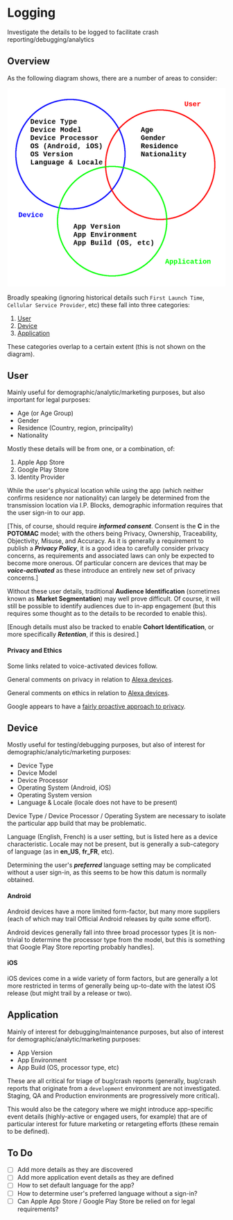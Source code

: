# Logging

Investigate the details to be logged to facilitate crash reporting/debugging/analytics

## Overview

As the following diagram shows, there are a number of areas to consider:

![Event Reporting](images/Event_Reporting.png)

Broadly speaking (ignoring historical details such `First Launch Time`,
`Cellular Service Provider`, etc) these fall into three categories:

1. [User](#user)
2. [Device](#device)
3. [Application](#application)

These categories overlap to a certain extent (this is not shown on the diagram).

## User

Mainly useful for demographic/analytic/marketing purposes, but also important
for legal purposes:

* Age (or Age Group)
* Gender
* Residence (Country, region, principality)
* Nationality

Mostly these details will be from one, or a combination, of:

1. Apple App Store
2. Google Play Store
3. Identity Provider

While the user's physical location while using the app (which neither confirms
residence nor nationality) can largely be determined from the transmission location
via I.P. Blocks, demographic information requires that the user sign-in to our app.

[This, of course, should require ___informed consent___. Consent is the __C__
 in the __POTOMAC__ model; with the others being Privacy, Ownership,
 Traceability, Objectivity, Misuse, and Accuracy. As it is generally a requirement
 to publish a ___Privacy Policy___, it is a good idea  to carefully consider privacy
 concerns, as requirements and associated laws can only be expected to become more
 onerous. Of particular concern are devices that may be ___voice-activated___ as
 these introduce an entirely new set of privacy concerns.]

Without these user details, traditional __Audience Identification__ (sometimes
known as __Market Segmentation__) may well prove difficult. Of course, it will
still be possible to identify audiences due to in-app engagement (but this requires
some thought as to the details to be recorded to enable this).

[Enough details must also be tracked to enable __Cohort Identification__, or
 more specifically ___Retention___, if this is desired.]

#### Privacy and Ethics

Some links related to voice-activated devices follow.

General comments on privacy in relation to [Alexa devices](http://github.com/mramshaw/Alexa-Stuff#privacy).

General comments on ethics in relation to [Alexa devices](http://github.com/mramshaw/Alexa-Stuff#ethics).

Google appears to have a [fairly proactive approach to privacy](http://github.com/mramshaw/Google-Assistant#privacy).

## Device

Mostly useful for testing/debugging purposes, but also of interest for
demographic/analytic/marketing purposes:

* Device Type
* Device Model
* Device Processor
* Operating System (Android, iOS)
* Operating System version
* Language & Locale (locale does not have to be present)

Device Type / Device Processor / Operating System are necessary to
isolate the particular app build that may be problematic.

Language (English, French) is a user setting, but is listed here as a
device characteristic. Locale may not be present, but is generally a
sub-category of language (as in __en\_US__, __fr\_FR__, etc).

Determining the user's ___preferred___ language setting may be complicated
without a user sign-in, as this seems to be how this datum is normally
obtained.

#### Android

Android devices have a more limited form-factor, but many more suppliers
(each of which may trail Official Android releases by quite some effort).

Android devices generally fall into three broad processor types [it is
non-trivial to determine the processor type from the model, but this is
something that Google Play Store reporting probably handles].

#### iOS

iOS devices come in a wide variety of form factors, but are generally a
lot more restricted in terms of generally being up-to-date with the
latest iOS release (but might trail by a release or two).

## Application

Mainly of interest for debugging/maintenance purposes, but also of
interest for demographic/analytic/marketing purposes:

* App Version
* App Environment
* App Build (OS, processor type, etc)

These are all critical for triage of bug/crash reports (generally,
bug/crash reports that originate from a `development` environment
are not investigated. Staging, QA and Production environments are
progressively more critical).

This would also be the category where we might introduce app-specific
event details (highly-active or engaged users, for example) that are
of particular interest for future marketing or retargeting efforts
(these remain to be defined).

## To Do

- [ ] Add more details as they are discovered
- [ ] Add more application event details as they are defined
- [ ] How to set default language for the app?
- [ ] How to determine user's preferred language without a sign-in?
- [ ] Can Apple App Store / Google Play Store be relied on for legal requirements?
